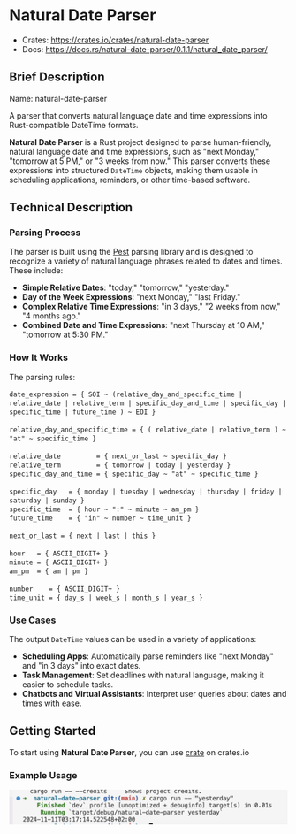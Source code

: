 # Natural Date Parser

- Crates: https://crates.io/crates/natural-date-parser
- Docs: https://docs.rs/natural-date-parser/0.1.1/natural_date_parser/

## Brief Description

Name: natural-date-parser

A parser that converts natural language date and time expressions into Rust-compatible DateTime formats.

**Natural Date Parser** is a Rust project designed to parse human-friendly, natural language date and time expressions, such as "next Monday," "tomorrow at 5 PM," or "3 weeks from now." This parser converts these expressions into structured `DateTime` objects, making them usable in scheduling applications, reminders, or other time-based software.

## Technical Description

### Parsing Process

The parser is built using the [Pest](https://pest.rs/) parsing library and is designed to recognize a variety of natural language phrases related to dates and times. These include:

- **Simple Relative Dates**: "today," "tomorrow," "yesterday."
- **Day of the Week Expressions**: "next Monday," "last Friday."
- **Complex Relative Time Expressions**: "in 3 days," "2 weeks from now," "4 months ago."
- **Combined Date and Time Expressions**: "next Thursday at 10 AM," "tomorrow at 5:30 PM."

### How It Works

The parsing rules:

```
date_expression = { SOI ~ (relative_day_and_specific_time | relative_date | relative_term | specific_day_and_time | specific_day | specific_time | future_time ) ~ EOI }

relative_day_and_specific_time = { ( relative_date | relative_term ) ~ "at" ~ specific_time }

relative_date         = { next_or_last ~ specific_day }
relative_term         = { tomorrow | today | yesterday }
specific_day_and_time = { specific_day ~ "at" ~ specific_time }

specific_day   = { monday | tuesday | wednesday | thursday | friday | saturday | sunday }
specific_time  = { hour ~ ":" ~ minute ~ am_pm }
future_time    = { "in" ~ number ~ time_unit }

next_or_last = { next | last | this }

hour   = { ASCII_DIGIT+ }
minute = { ASCII_DIGIT+ }
am_pm  = { am | pm }

number    = { ASCII_DIGIT+ }
time_unit = { day_s | week_s | month_s | year_s }
```

### Use Cases

The output `DateTime` values can be used in a variety of applications:

- **Scheduling Apps**: Automatically parse reminders like "next Monday" and "in 3 days" into exact dates.
- **Task Management**: Set deadlines with natural language, making it easier to schedule tasks.
- **Chatbots and Virtual Assistants**: Interpret user queries about dates and times with ease.

## Getting Started

To start using **Natural Date Parser**, you can use [crate](https://crates.io/crates/natural-date-parser) on crates.io

### Example Usage

![alt text](<profile (unoptimized + debuginfo) target(s) in 0.01s.png>)
